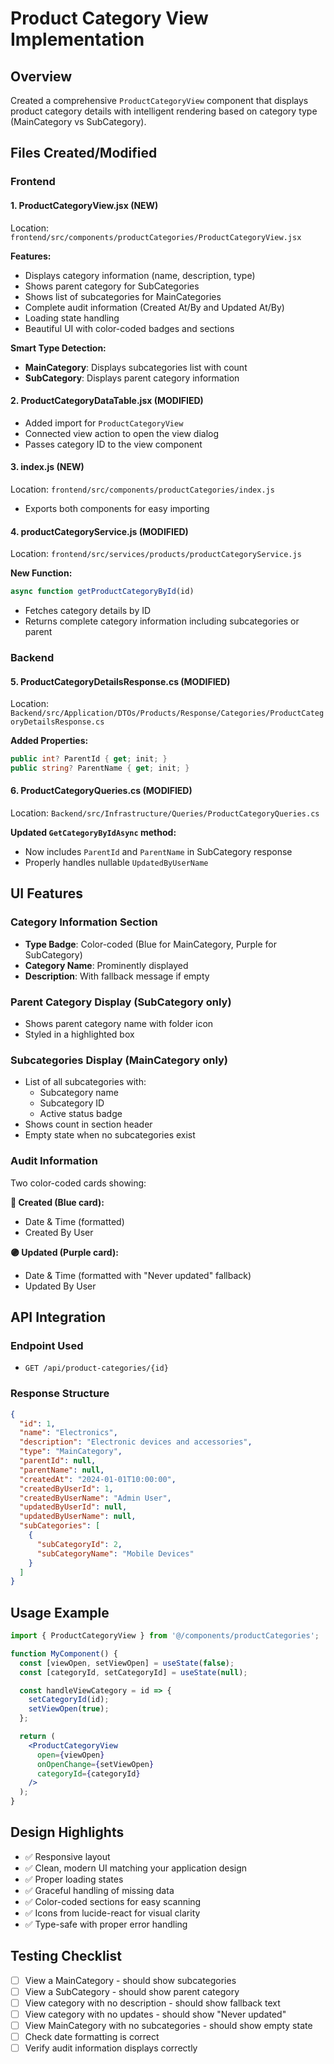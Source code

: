 # Product Category View Implementation

## Overview

Created a comprehensive `ProductCategoryView` component that displays product category details with intelligent rendering based on category type (MainCategory vs SubCategory).

## Files Created/Modified

### Frontend

#### 1. **ProductCategoryView.jsx** (NEW)

Location: `frontend/src/components/productCategories/ProductCategoryView.jsx`

**Features:**

- Displays category information (name, description, type)
- Shows parent category for SubCategories
- Shows list of subcategories for MainCategories
- Complete audit information (Created At/By and Updated At/By)
- Loading state handling
- Beautiful UI with color-coded badges and sections

**Smart Type Detection:**

- **MainCategory**: Displays subcategories list with count
- **SubCategory**: Displays parent category information

#### 2. **ProductCategoryDataTable.jsx** (MODIFIED)

- Added import for `ProductCategoryView`
- Connected view action to open the view dialog
- Passes category ID to the view component

#### 3. **index.js** (NEW)

Location: `frontend/src/components/productCategories/index.js`

- Exports both components for easy importing

#### 4. **productCategoryService.js** (MODIFIED)

Location: `frontend/src/services/products/productCategoryService.js`

**New Function:**

```javascript
async function getProductCategoryById(id)
```

- Fetches category details by ID
- Returns complete category information including subcategories or parent

### Backend

#### 5. **ProductCategoryDetailsResponse.cs** (MODIFIED)

Location: `Backend/src/Application/DTOs/Products/Response/Categories/ProductCategoryDetailsResponse.cs`

**Added Properties:**

```csharp
public int? ParentId { get; init; }
public string? ParentName { get; init; }
```

#### 6. **ProductCategoryQueries.cs** (MODIFIED)

Location: `Backend/src/Infrastructure/Queries/ProductCategoryQueries.cs`

**Updated `GetCategoryByIdAsync` method:**

- Now includes `ParentId` and `ParentName` in SubCategory response
- Properly handles nullable `UpdatedByUserName`

## UI Features

### Category Information Section

- **Type Badge**: Color-coded (Blue for MainCategory, Purple for SubCategory)
- **Category Name**: Prominently displayed
- **Description**: With fallback message if empty

### Parent Category Display (SubCategory only)

- Shows parent category name with folder icon
- Styled in a highlighted box

### Subcategories Display (MainCategory only)

- List of all subcategories with:
  - Subcategory name
  - Subcategory ID
  - Active status badge
- Shows count in section header
- Empty state when no subcategories exist

### Audit Information

Two color-coded cards showing:

**🔵 Created (Blue card):**

- Date & Time (formatted)
- Created By User

**🟣 Updated (Purple card):**

- Date & Time (formatted with "Never updated" fallback)
- Updated By User

## API Integration

### Endpoint Used

- `GET /api/product-categories/{id}`

### Response Structure

```json
{
  "id": 1,
  "name": "Electronics",
  "description": "Electronic devices and accessories",
  "type": "MainCategory",
  "parentId": null,
  "parentName": null,
  "createdAt": "2024-01-01T10:00:00",
  "createdByUserId": 1,
  "createdByUserName": "Admin User",
  "updatedByUserId": null,
  "updatedByUserName": null,
  "subCategories": [
    {
      "subCategoryId": 2,
      "subCategoryName": "Mobile Devices"
    }
  ]
}
```

## Usage Example

```jsx
import { ProductCategoryView } from '@/components/productCategories';

function MyComponent() {
  const [viewOpen, setViewOpen] = useState(false);
  const [categoryId, setCategoryId] = useState(null);

  const handleViewCategory = id => {
    setCategoryId(id);
    setViewOpen(true);
  };

  return (
    <ProductCategoryView
      open={viewOpen}
      onOpenChange={setViewOpen}
      categoryId={categoryId}
    />
  );
}
```

## Design Highlights

- ✅ Responsive layout
- ✅ Clean, modern UI matching your application design
- ✅ Proper loading states
- ✅ Graceful handling of missing data
- ✅ Color-coded sections for easy scanning
- ✅ Icons from lucide-react for visual clarity
- ✅ Type-safe with proper error handling

## Testing Checklist

- [ ] View a MainCategory - should show subcategories
- [ ] View a SubCategory - should show parent category
- [ ] View category with no description - should show fallback text
- [ ] View category with no updates - should show "Never updated"
- [ ] View MainCategory with no subcategories - should show empty state
- [ ] Check date formatting is correct
- [ ] Verify audit information displays correctly
